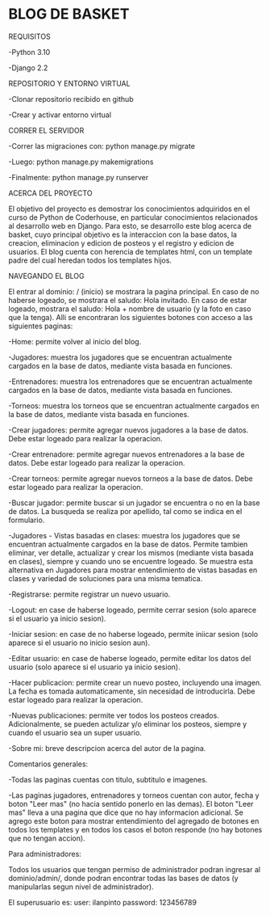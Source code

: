 # BLOG DE BASKET

REQUISITOS

-Python 3.10

-Django 2.2

REPOSITORIO Y ENTORNO VIRTUAL

-Clonar repositorio recibido en github

-Crear y activar entorno virtual


CORRER EL SERVIDOR

-Correr las migraciones con: python manage.py migrate

-Luego: python manage.py makemigrations

-Finalmente: python manage.py runserver



ACERCA DEL PROYECTO

El objetivo del proyecto es demostrar los conocimientos adquiridos en el curso de Python de Coderhouse, en particular conocimientos relacionados al desarrollo web en Django.
Para esto, se desarrollo este blog acerca de basket, cuyo principal objetivo es la interaccion con la base datos, la creacion, eliminacion y edicion de posteos y el registro y edicion de usuarios. El blog cuenta con herencia de templates html, con un template padre del cual heredan todos los templates hijos.

NAVEGANDO EL BLOG

El entrar al dominio: / (inicio) se mostrara la pagina principal. En caso de no haberse logeado, se mostrara el saludo: Hola invitado. En caso de estar logeado, mostrara el saludo: Hola + nombre de usuario (y la foto en caso que la tenga). Alli se encontraran los siguientes botones con acceso a las siguientes paginas:

-Home: permite volver al inicio del blog.

-Jugadores: muestra los jugadores que se encuentran actualmente cargados en la base de datos,  mediante vista basada en funciones.

-Entrenadores: muestra los entrenadores que se encuentran actualmente cargados en la base de datos, mediante vista basada en funciones.

-Torneos: muestra los torneos que se encuentran actualmente cargados en la base de datos, mediante vista basada en funciones.

-Crear jugadores: permite agregar nuevos jugadores a la base de datos. Debe estar logeado para realizar la operacion.

-Crear entrenadore: permite agregar nuevos entrenadores a la base de datos. Debe estar logeado para realizar la operacion.

-Crear torneos: permite agregar nuevos torneos a la base de datos. Debe estar logeado para realizar la operacion.

-Buscar jugador: permite buscar si un jugador se encuentra o no en la base de datos. La busqueda se realiza por apellido, tal como se indica en el formulario.

-Jugadores - Vistas basadas en clases: muestra los jugadores que se encuentran actualmente cargados en la base de datos. Permite tambien eliminar, ver detalle, actualizar y crear los mismos (mediante vista basada en clases), siempre y cuando uno se encuentre logeado. Se muestra esta alternativa en Jugadores para mostrar entendimiento de vistas basadas en clases y variedad de soluciones para una misma tematica.

-Registrarse: permite registrar un nuevo usuario.

-Logout: en case de haberse logeado, permite cerrar sesion (solo aparece si el usuario ya inicio sesion).

-Iniciar sesion: en case de no haberse logeado, permite iniicar sesion (solo aparece si el usuario no inicio sesion aun).

-Editar usuario: en case de haberse logeado, permite editar los datos del usuario (solo aparece si el usuario ya inicio sesion).

-Hacer publicacion: permite crear un nuevo posteo, incluyendo una imagen. La fecha es tomada automaticamente, sin necesidad de introducirla. Debe estar logeado para realizar la operacion.

-Nuevas publicaciones: permite ver todos los posteos creados. Adicionalmente, se pueden actulizar y/o eliminar los posteos, siempre y cuando el usuario sea un super usuario.

-Sobre mi: breve descripcion acerca del autor de la pagina.

Comentarios generales:

-Todas las paginas cuentas con titulo, subtitulo e imagenes.

-Las paginas jugadores, entrenadores y torneos cuentan con autor, fecha y boton "Leer mas" (no hacia sentido ponerlo en las demas). El boton "Leer mas" lleva a una pagina que dice que no hay informacion adicional. Se agrego este boton para mostrar entendimiento del agregado de botones en todos los templates y en todos los casos el boton responde (no hay botones que no tengan accion).


Para administradores:

Todos los usuarios que tengan permiso de administrador podran ingresar al dominio/admin/, donde podran encontrar todas las bases de datos (y manipularlas segun nivel de administrador).

El superusuario es:
user: ilanpinto
password: 123456789
